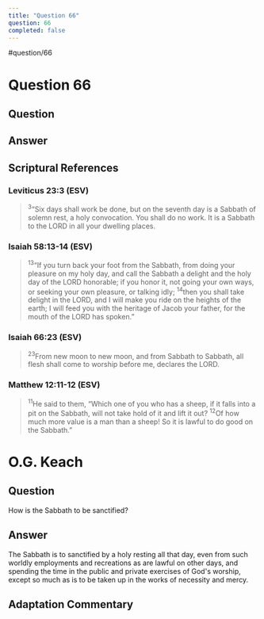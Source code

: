 ```yaml
---
title: "Question 66"
question: 66
completed: false
---
```

#question/66
# Question 66

## Question


## Answer


## Scriptural References
### Leviticus 23:3 (ESV)
> <sup>3</sup>“Six days shall work be done, but on the seventh day is a Sabbath of solemn rest, a holy convocation. You shall do no work. It is a Sabbath to the LORD in all your dwelling places.

### Isaiah 58:13-14 (ESV)
> <sup>13</sup>“If you turn back your foot from the Sabbath, from doing your pleasure on my holy day, and call the Sabbath a delight and the holy day of the LORD honorable; if you honor it, not going your own ways, or seeking your own pleasure, or talking idly;
> <sup>14</sup>then you shall take delight in the LORD, and I will make you ride on the heights of the earth; I will feed you with the heritage of Jacob your father, for the mouth of the LORD has spoken.”

### Isaiah 66:23 (ESV)
> <sup>23</sup>From new moon to new moon, and from Sabbath to Sabbath, all flesh shall come to worship before me, declares the LORD.

### Matthew 12:11-12 (ESV)
> <sup>11</sup>He said to them, “Which one of you who has a sheep, if it falls into a pit on the Sabbath, will not take hold of it and lift it out?
> <sup>12</sup>Of how much more value is a man than a sheep! So it is lawful to do good on the Sabbath.”

# O.G. Keach
## Question
How is the Sabbath to be sanctified?

## Answer
The Sabbath is to sanctified by a holy resting all that day, even from such worldly employments and recreations as are lawful on other days, and spending the time in the public and private exercises of God's worship, except so much as is to be taken up in the works of necessity and mercy.

## Adaptation Commentary
